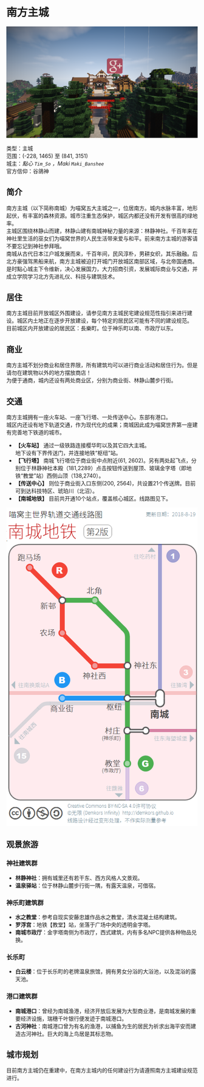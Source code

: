 # 南方主城

![林静神社-南方主城](../../assets/images/southern-city.png)

类型：主城  
范围：(-228, 1465) 至 (841, 3151)  
城主：*點心 `Tim_So` ，Maki `Maki_Banshee`*  
官方信仰：谷鴿神  

## 简介

南方主城（以下简称南城）为喵窝五大主城之一，位居南方。城内水脉丰富，地形起伏，有丰富的森林资源。城市注重生态保护，城区内都还没有开发有很高的绿地率。    
主城区围绕林静山而建，林静山建有南城神秘力量的来源：林静神社。千百年来在神社里生活的巫女们为喵窝世界的人民生活带来爱与和平。前来南方主城的游客请不要忘记到神社参拜哦。  
南城从古代日本江户城发展而来，千百年间，民风淳朴，男耕女织，其乐融融。后北方豪强驾黑船来航，南方主城被迫打开城门开放城区南部区域，与北帝国通商。是时點心城主下令维新，决心发展国力，大力招商引资，发展城际商业与交通，并成立学院学习北方先进礼仪、科技与建筑技术。  

## 居住

南方主城目前开放城区外围建设，请参见南方主城民宅建设规范性指引来进行建设。城区内土地正在逐步开放建设，每个特定的居民区可能有不同的建设规范。  
目前城区内开放建设的居民区：長樂町。位于神乐町以南、市政厅以东。  

## 商业
南方主城不划分商业和居住界限，所有建筑均可以进行商业活动和居住行为。但是请勿在建筑物以外的地方摆放商店！  
为便于通商，城内还设有两处商业区，分别为商业街、林静山麓步行街。  

## 交通

南方主城拥有一座火车站、一座飞行塔、一处传送中心。东部有港口。  
城区内还设有地下轨道交通，作为现代化的成果；南城因此成为喵窝世界第一座建有完善地下铁道的城市。

- **【火车站】** 通过一级铁路连接樱华町以及其它四大主城。  
地下设有下界传送门，并连接地铁“枢纽”站。  
- **【飞行塔】** 南城飞行塔位于商业街中点附近(61, 2602)。另有两处起飞点，分别位于林静神社本殿（181,2289）点击按钮传送到屋顶、玻璃金字塔（即地铁“教堂”站）西侧山顶（138,2740）。  
- **【传送中心】** 则位于商业街入口东侧(200, 2564)，共设置21个传送牌。目前可到达科技特区、琥珀川（北沼）。
- **【南城地铁】** 目前共开通10个站点，覆盖核心城区。线路图见下。

![南城地铁线路图](../../assets/images/map-navi/map-SouthCity-subway-iDemkors.png)

## 观景旅游

### 神社建筑群  

- **林静神社**：拥有城里还有若干东、西方风格人文景观。  
- **温泉驿站**：位于林静山麓步行街一隅，有露天温泉，可借宿。  

### 神乐町建筑群  

- **水之教堂**：参考自现实安藤忠雄作品水之教堂，清水混凝土结构建筑。  
- **罗浮宫**：地铁【教堂】站，坐落于广场中央的透明金字塔。  
- **南城市政厅**：金字塔南侧为市政厅，西式建筑，内有多名NPC提供各种物品兑换。    

### 长乐町 

- **白云楼**：位于长乐町的老牌温泉旅馆，拥有男女分浴的大浴池，以及混浴的露天池。  

### 港口建筑群

- **南城港口**：曾经为南城渔港，经济开放后发展为大型商业港，是南城发展的重要经济设施，瑞穗千叶银行便发迹于南城港口。  
- **古河神社**：南城港口曾为有名的渔港，以捕鱼为生的居民为祈求出海平安而建造古河神社。巨大的海上鸟居是其标志物。  

## 城市规划

目前南方主城仍在重建中，在南方主城内的任何建设行为请遵照南方主城建设规范进行。  
